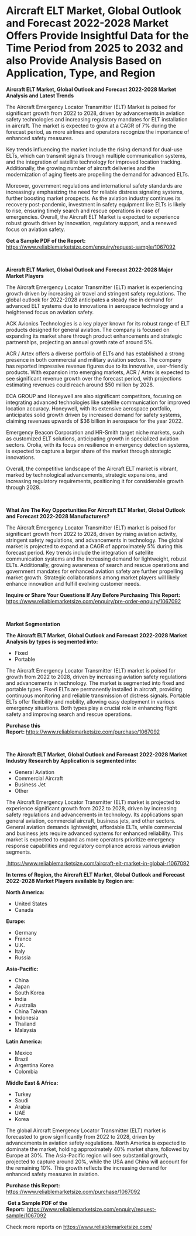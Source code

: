<p><h1>Aircraft ELT Market, Global Outlook and Forecast 2022-2028 Market Offers Provide Insightful Data for the Time Period from 2025 to 2032 and also Provide Analysis Based on Application, Type, and Region</h1></p><p><strong>Aircraft ELT Market, Global Outlook and Forecast 2022-2028 Market Analysis and Latest Trends</strong></p>
<p><p>The Aircraft Emergency Locator Transmitter (ELT) Market is poised for significant growth from 2022 to 2028, driven by advancements in aviation safety technologies and increasing regulatory mandates for ELT installation in aircraft. The market is expected to grow at a CAGR of 7% during the forecast period, as more airlines and operators recognize the importance of enhanced safety measures.</p><p>Key trends influencing the market include the rising demand for dual-use ELTs, which can transmit signals through multiple communication systems, and the integration of satellite technology for improved location tracking. Additionally, the growing number of aircraft deliveries and the modernization of aging fleets are propelling the demand for advanced ELTs.</p><p>Moreover, government regulations and international safety standards are increasingly emphasizing the need for reliable distress signaling systems, further boosting market prospects. As the aviation industry continues its recovery post-pandemic, investment in safety equipment like ELTs is likely to rise, ensuring timely search and rescue operations in case of emergencies. Overall, the Aircraft ELT Market is expected to experience robust growth driven by innovation, regulatory support, and a renewed focus on aviation safety.</p></p>
<p><strong>Get a Sample PDF of the Report:&nbsp;</strong> <a href="https://www.reliablemarketsize.com/enquiry/request-sample/1067092?utm_campaign=2337&utm_medium=2&utm_source=Github&utm_content=ia&utm_term=21032025&utm_id=aircraft-elt-market-global-outlook-and-forecast-2022-2028">https://www.reliablemarketsize.com/enquiry/request-sample/1067092</a></p>
<p>&nbsp;</p>
<p><strong>Aircraft ELT Market, Global Outlook and Forecast 2022-2028 Major Market Players</strong></p>
<p><p>The Aircraft Emergency Locator Transmitter (ELT) market is experiencing growth driven by increasing air travel and stringent safety regulations. The global outlook for 2022-2028 anticipates a steady rise in demand for advanced ELT systems due to innovations in aerospace technology and a heightened focus on aviation safety.</p><p>ACK Avionics Technologies is a key player known for its robust range of ELT products designed for general aviation. The company is focused on expanding its market share through product enhancements and strategic partnerships, projecting an annual growth rate of around 5%.</p><p>ACR / Artex offers a diverse portfolio of ELTs and has established a strong presence in both commercial and military aviation sectors. The company has reported impressive revenue figures due to its innovative, user-friendly products. With expansion into emerging markets, ACR / Artex is expected to see significant revenue growth over the forecast period, with projections estimating revenues could reach around $50 million by 2028.</p><p>ECA GROUP and Honeywell are also significant competitors, focusing on integrating advanced technologies like satellite communication for improved location accuracy. Honeywell, with its extensive aerospace portfolio, anticipates solid growth driven by increased demand for safety systems, claiming revenues upwards of $36 billion in aerospace for the year 2022.</p><p>Emergency Beacon Corporation and HR-Smith target niche markets, such as customized ELT solutions, anticipating growth in specialized aviation sectors. Orolia, with its focus on resilience in emergency detection systems, is expected to capture a larger share of the market through strategic innovations.</p><p>Overall, the competitive landscape of the Aircraft ELT market is vibrant, marked by technological advancements, strategic expansions, and increasing regulatory requirements, positioning it for considerable growth through 2028.</p></p>
<p>&nbsp;</p>
<p><strong>What Are The Key Opportunities For Aircraft ELT Market, Global Outlook and Forecast 2022-2028 Manufacturers?</strong></p>
<p><p>The Aircraft Emergency Locator Transmitter (ELT) market is poised for significant growth from 2022 to 2028, driven by rising aviation activity, stringent safety regulations, and advancements in technology. The global market is projected to expand at a CAGR of approximately 5% during this forecast period. Key trends include the integration of satellite communication systems and the increasing demand for lightweight, robust ELTs. Additionally, growing awareness of search and rescue operations and government mandates for enhanced aviation safety are further propelling market growth. Strategic collaborations among market players will likely enhance innovation and fulfill evolving customer needs.</p></p>
<p><strong>Inquire or Share Your Questions If Any Before Purchasing This Report:</strong> <a href="https://www.reliablemarketsize.com/enquiry/pre-order-enquiry/1067092?utm_campaign=2337&utm_medium=2&utm_source=Github&utm_content=ia&utm_term=21032025&utm_id=aircraft-elt-market-global-outlook-and-forecast-2022-2028">https://www.reliablemarketsize.com/enquiry/pre-order-enquiry/1067092</a></p>
<p>&nbsp;</p>
<p><strong>Market Segmentation</strong></p>
<p><strong>The Aircraft ELT Market, Global Outlook and Forecast 2022-2028 Market Analysis by types is segmented into:</strong></p>
<p><ul><li>Fixed</li><li>Portable</li></ul></p>
<p><p>The Aircraft Emergency Locator Transmitter (ELT) market is poised for growth from 2022 to 2028, driven by increasing aviation safety regulations and advancements in technology. The market is segmented into fixed and portable types. Fixed ELTs are permanently installed in aircraft, providing continuous monitoring and reliable transmission of distress signals. Portable ELTs offer flexibility and mobility, allowing easy deployment in various emergency situations. Both types play a crucial role in enhancing flight safety and improving search and rescue operations.</p></p>
<p><strong>Purchase this Report:&nbsp;</strong><a href="https://www.reliablemarketsize.com/purchase/1067092?utm_campaign=2337&utm_medium=2&utm_source=Github&utm_content=ia&utm_term=21032025&utm_id=aircraft-elt-market-global-outlook-and-forecast-2022-2028">https://www.reliablemarketsize.com/purchase/1067092</a></p>
<p>&nbsp;</p>
<p><strong>The Aircraft ELT Market, Global Outlook and Forecast 2022-2028 Market Industry Research by Application is segmented into:</strong></p>
<p><ul><li>General Aviation</li><li>Commercial Aircraft</li><li>Business Jet</li><li>Other</li></ul></p>
<p><p>The Aircraft Emergency Locator Transmitter (ELT) market is projected to experience significant growth from 2022 to 2028, driven by increasing safety regulations and advancements in technology. Its applications span general aviation, commercial aircraft, business jets, and other sectors. General aviation demands lightweight, affordable ELTs, while commercial and business jets require advanced systems for enhanced reliability. This market is expected to expand as more operators prioritize emergency response capabilities and regulatory compliance across various aviation segments.</p></p>
<p><a href="https://www.reliablemarketsize.com/aircraft-elt-market-in-global-r1067092?utm_campaign=2337&utm_medium=2&utm_source=Github&utm_content=ia&utm_term=21032025&utm_id=aircraft-elt-market-global-outlook-and-forecast-2022-2028">&nbsp;https://www.reliablemarketsize.com/aircraft-elt-market-in-global-r1067092</a></p>
<p><strong>In terms of Region, the Aircraft ELT Market, Global Outlook and Forecast 2022-2028 Market Players available by Region are:</strong></p>
<p>
    <p> <strong> North America: </strong>
        <ul>
            <li>United States</li>
            <li>Canada</li>
        </ul>
        </p> 
    <p> <strong> Europe: </strong>
        <ul>
            <li>Germany</li>
            <li>France</li>
            <li>U.K.</li>
            <li>Italy</li>
            <li>Russia</li>
        </ul>
        </p> 
    <p> <strong> Asia-Pacific: </strong>
        <ul>
            <li>China</li>
            <li>Japan</li>
            <li>South Korea</li>
            <li>India</li>
            <li>Australia</li>
            <li>China Taiwan</li>
            <li>Indonesia</li>
            <li>Thailand</li>
            <li>Malaysia</li>
        </ul>
        </p> 
    <p> <strong> Latin America: </strong>
        <ul>
            <li>Mexico</li>
            <li>Brazil</li>
            <li>Argentina Korea</li>
            <li>Colombia</li>
        </ul>
        </p> 
    <p> <strong> Middle East & Africa: </strong>
        <ul>
            <li>Turkey</li>
            <li>Saudi</li>
            <li>Arabia</li>
            <li>UAE</li>
            <li>Korea</li>
        </ul>
    </p>
    </p>
<p><p>The global Aircraft Emergency Locator Transmitter (ELT) market is forecasted to grow significantly from 2022 to 2028, driven by advancements in aviation safety regulations. North America is expected to dominate the market, holding approximately 40% market share, followed by Europe at 30%. The Asia-Pacific region will see substantial growth, projected to capture around 20%, while the USA and China will account for the remaining 10%. This growth reflects the increasing demand for enhanced safety measures in aviation.</p></p>
<p><strong>Purchase this Report: </strong><a href="https://www.reliablemarketsize.com/purchase/1067092?utm_campaign=2337&utm_medium=2&utm_source=Github&utm_content=ia&utm_term=21032025&utm_id=aircraft-elt-market-global-outlook-and-forecast-2022-2028">https://www.reliablemarketsize.com/purchase/1067092</a></p>
<p>&nbsp;<strong>Get a Sample PDF of the Report:&nbsp;&nbsp;</strong><a href="https://www.reliablemarketsize.com/enquiry/request-sample/1067092?utm_campaign=2337&utm_medium=2&utm_source=Github&utm_content=ia&utm_term=21032025&utm_id=aircraft-elt-market-global-outlook-and-forecast-2022-2028">https://www.reliablemarketsize.com/enquiry/request-sample/1067092</a></p>
<p><strong></strong></p>
<p>Check more reports on <a href="https://www.reliablemarketsize.com/?utm_campaign=2337&utm_medium=2&utm_source=Github&utm_content=ia&utm_term=21032025&utm_id=aircraft-elt-market-global-outlook-and-forecast-2022-2028">https://www.reliablemarketsize.com/</a></p>